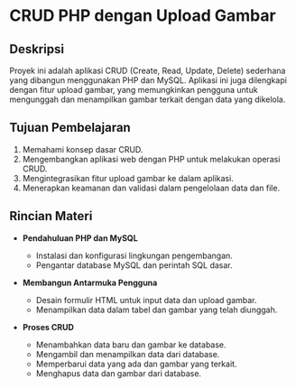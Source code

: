 # CRUD PHP dengan Upload Gambar

## Deskripsi

Proyek ini adalah aplikasi CRUD (Create, Read, Update, Delete) sederhana yang dibangun menggunakan PHP dan MySQL. Aplikasi ini juga dilengkapi dengan fitur upload gambar, yang memungkinkan pengguna untuk mengunggah dan menampilkan gambar terkait dengan data yang dikelola.

## Tujuan Pembelajaran

1. Memahami konsep dasar CRUD.
2. Mengembangkan aplikasi web dengan PHP untuk melakukan operasi CRUD.
3. Mengintegrasikan fitur upload gambar ke dalam aplikasi.
4. Menerapkan keamanan dan validasi dalam pengelolaan data dan file.

## Rincian Materi

- **Pendahuluan PHP dan MySQL**

  - Instalasi dan konfigurasi lingkungan pengembangan.
  - Pengantar database MySQL dan perintah SQL dasar.

- **Membangun Antarmuka Pengguna**

  - Desain formulir HTML untuk input data dan upload gambar.
  - Menampilkan data dalam tabel dan gambar yang telah diunggah.

- **Proses CRUD**
  - Menambahkan data baru dan gambar ke database.
  - Mengambil dan menampilkan data dari database.
  - Memperbarui data yang ada dan gambar yang terkait.
  - Menghapus data dan gambar dari database.
